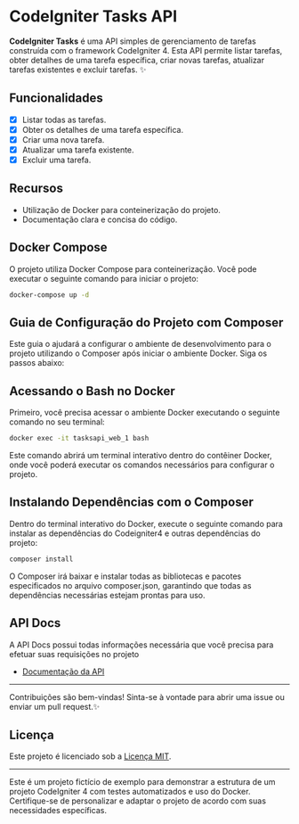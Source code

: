 # CodeIgniter Tasks API

**CodeIgniter Tasks** é uma API simples de gerenciamento de tarefas construída com o framework CodeIgniter 4. Esta API permite listar tarefas, obter detalhes de uma tarefa específica, criar novas tarefas, atualizar tarefas existentes e excluir tarefas. ✨

## Funcionalidades

- [x] Listar todas as tarefas.
- [x] Obter os detalhes de uma tarefa específica.
- [x] Criar uma nova tarefa.
- [x] Atualizar uma tarefa existente.
- [x] Excluir uma tarefa.

## Recursos

- Utilização de Docker para conteinerização do projeto.
- Documentação clara e concisa do código.

## Docker Compose

O projeto utiliza Docker Compose para conteinerização. Você pode executar o seguinte comando para iniciar o projeto:

```bash
docker-compose up -d
```

## Guia de Configuração do Projeto com Composer

Este guia o ajudará a configurar o ambiente de desenvolvimento para o projeto utilizando o Composer após iniciar o ambiente Docker. Siga os passos abaixo:

## Acessando o Bash no Docker

Primeiro, você precisa acessar o ambiente Docker executando o seguinte comando no seu terminal:

```bash
docker exec -it tasksapi_web_1 bash
```

Este comando abrirá um terminal interativo dentro do contêiner Docker, onde você poderá executar os comandos necessários para configurar o projeto.

## Instalando Dependências com o Composer
Dentro do terminal interativo do Docker, execute o seguinte comando para instalar as dependências do Codeigniter4 e outras dependências do projeto:

```bash
composer install
```

O Composer irá baixar e instalar todas as bibliotecas e pacotes especificados no arquivo composer.json, garantindo que todas as dependências necessárias estejam prontas para uso.

## API Docs
A API Docs possui todas informações necessária que você precisa para efetuar suas requisições no projeto
- [Documentação da API](https://github.com/toledomauricio/codeigniter-tasks/blob/master/documentation/api-documentation.md)

---

Contribuições são bem-vindas! Sinta-se à vontade para abrir uma issue ou enviar um pull request.✨

## Licença

Este projeto é licenciado sob a [Licença MIT](LICENSE).

---

Este é um projeto fictício de exemplo para demonstrar a estrutura de um projeto CodeIgniter 4 com testes automatizados e uso do Docker. Certifique-se de personalizar e adaptar o projeto de acordo com suas necessidades específicas.
